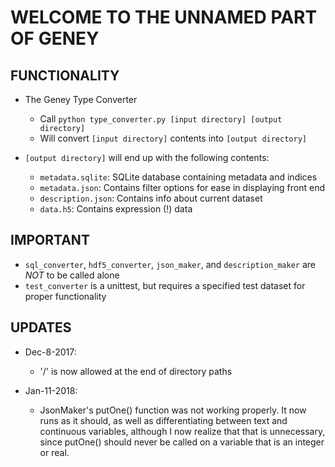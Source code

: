 # WELCOME TO THE UNNAMED PART OF GENEY

## FUNCTIONALITY
* The Geney Type Converter
    * Call `python type_converter.py [input directory] [output directory]`
    * Will convert `[input directory]` contents into `[output directory]`
    
* `[output directory]` will end up with the following contents:
    * `metadata.sqlite`: SQLite database containing metadata and indices
    * `metadata.json`: Contains filter options for ease in displaying front end
    * `description.json`: Contains info about current dataset
    * `data.h5`: Contains expression (!) data

## IMPORTANT
* `sql_converter`, `hdf5_converter`, `json_maker`, and `description_maker` are *NOT* to be called alone
* `test_converter` is a unittest, but requires a specified test dataset for proper functionality

## UPDATES
* Dec-8-2017:
    * '/' is now allowed at the end of directory paths

* Jan-11-2018:
    * JsonMaker's putOne() function was not working properly. It now runs as it should, as well as differentiating between text and continuous variables, although I now realize that that is unnecessary, since putOne() should never be called on a variable that is an integer or real.
